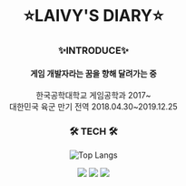 <div align="center">
	<h1> ⭐LAIVY'S DIARY⭐</h1>
	<h3> ✨INTRODUCE✨</h3>
	<h4>게임 개발자라는 꿈을 향해 달려가는 중</h4>
	한국공학대학교 게임공학과 2017~
	<br>대한민국 육군 만기 전역 2018.04.30~2019.12.25
	<h3>🛠 TECH 🛠</h3>
	
![Top Langs](https://github-readme-stats.vercel.app/api/top-langs/?username=LaivY&layout=compact&theme=nord)[](https://github.com/anuraghazra/github-readme-stats)

<img src="https://img.shields.io/badge/Python-3776AB?style={flat}&logo=python&logoColor=white"/> <img src="https://img.shields.io/badge/C++-00599C?style={flat}&logo=C%2B%2B&logoColor=white"/> <img src="https://img.shields.io/badge/DirectX12-5E5E5E?style={flat}&logo=microsoft&logoColor=white"/> 
</div> 
